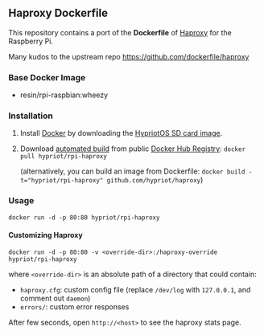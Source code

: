 ## Haproxy Dockerfile


This repository contains a port of the **Dockerfile** of [Haproxy](http://haproxy.1wt.eu/) for the Raspberry Pi.

Many kudos to the upstream repo https://github.com/dockerfile/haproxy

### Base Docker Image

* resin/rpi-raspbian:wheezy


### Installation

1. Install [Docker](https://www.docker.com/) by downloading the [HypriotOS SD card image](http://blog.hypriot.com/heavily-armed-after-major-upgrade-raspberry-pi-with-docker-1-dot-5-0).

2. Download [automated build](https://registry.hub.docker.com/u/hypriot/rpi-haproxy/) from public [Docker Hub Registry](https://registry.hub.docker.com/): `docker pull hypriot/rpi-haproxy`

   (alternatively, you can build an image from Dockerfile: `docker build -t="hypriot/rpi-haproxy" github.com/hypriot/haproxy`)


### Usage

    docker run -d -p 80:80 hypriot/rpi-haproxy

#### Customizing Haproxy

    docker run -d -p 80:80 -v <override-dir>:/haproxy-override hypriot/rpi-haproxy

where `<override-dir>` is an absolute path of a directory that could contain:

  - `haproxy.cfg`: custom config file (replace `/dev/log` with `127.0.0.1`, and comment out `daemon`)
  - `errors/`: custom error responses

After few seconds, open `http://<host>` to see the haproxy stats page.
